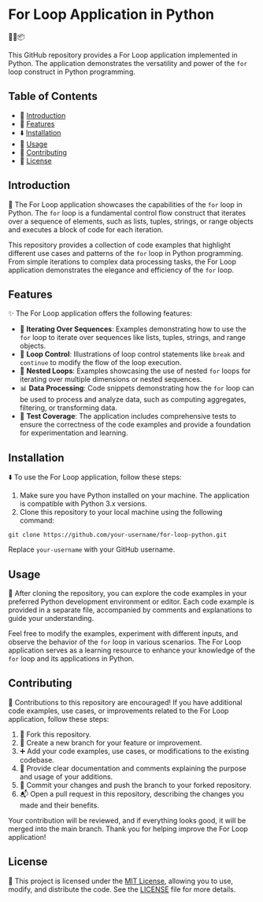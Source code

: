 # For Loop Application in Python

🔁🐍📦

This GitHub repository provides a For Loop application implemented in Python. The application demonstrates the versatility and power of the `for` loop construct in Python programming.

## Table of Contents

- 📝 [Introduction](#introduction)
- 🌟 [Features](#features)
- ⬇️ [Installation](#installation)
- 🚀 [Usage](#usage)
- 🤝 [Contributing](#contributing)
- 📄 [License](#license)

## Introduction

🔁 The For Loop application showcases the capabilities of the `for` loop in Python. The `for` loop is a fundamental control flow construct that iterates over a sequence of elements, such as lists, tuples, strings, or range objects and executes a block of code for each iteration.

This repository provides a collection of code examples that highlight different use cases and patterns of the `for` loop in Python programming. From simple iterations to complex data processing tasks, the For Loop application demonstrates the elegance and efficiency of the `for` loop.

## Features

✨ The For Loop application offers the following features:

- 🔁 **Iterating Over Sequences**: Examples demonstrating how to use the `for` loop to iterate over sequences like lists, tuples, strings, and range objects.
- 📝 **Loop Control**: Illustrations of loop control statements like `break` and `continue` to modify the flow of the loop execution.
- 🌟 **Nested Loops**: Examples showcasing the use of nested `for` loops for iterating over multiple dimensions or nested sequences.
- 📊 **Data Processing**: Code snippets demonstrating how the `for` loop can be used to process and analyze data, such as computing aggregates, filtering, or transforming data.
- 🧪 **Test Coverage**: The application includes comprehensive tests to ensure the correctness of the code examples and provide a foundation for experimentation and learning.

## Installation

⬇️ To use the For Loop application, follow these steps:

1. Make sure you have Python installed on your machine. The application is compatible with Python 3.x versions.
2. Clone this repository to your local machine using the following command:

```shell
git clone https://github.com/your-username/for-loop-python.git
```

Replace `your-username` with your GitHub username.

## Usage

🚀 After cloning the repository, you can explore the code examples in your preferred Python development environment or editor. Each code example is provided in a separate file, accompanied by comments and explanations to guide your understanding.

Feel free to modify the examples, experiment with different inputs, and observe the behavior of the `for` loop in various scenarios. The For Loop application serves as a learning resource to enhance your knowledge of the `for` loop and its applications in Python.

## Contributing

🤝 Contributions to this repository are encouraged! If you have additional code examples, use cases, or improvements related to the For Loop application, follow these steps:

1. 🍴 Fork this repository.
2. 🔀 Create a new branch for your feature or improvement.
3. ➕ Add your code examples, use cases, or modifications to the existing codebase.
4. 📝 Provide clear documentation and comments explaining the purpose and usage of your additions.
5. 💾 Commit your changes and push the branch to your forked repository.
6. 📬 Open a pull request in this repository, describing the changes you made and their benefits.

Your contribution will be reviewed, and if everything looks good, it will be merged into the main branch. Thank you for helping improve the For Loop application!

## License

📄 This project is licensed under the [MIT License](LICENSE), allowing you to use, modify, and distribute the code. See the [LICENSE](LICENSE) file for more details.
